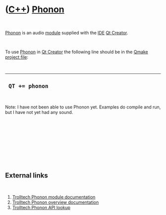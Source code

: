 
 

 

 

 

 

([C++](Cpp.md)) [Phonon](CppPhonon.md)
========================================

 

[Phonon](CppPhonon.md) is an audio [module](CppQtModule.md) supplied
with the [IDE](CppIde.md) [Qt Creator](CppQtCreator.md).

 

To use [Phonon](CppPhonon.md) in [Qt Creator](CppQtCreator.md) the
following line should be in the [Qmake](CppQmake.md) [project
file](CppQtProjectFile.md):

 

  -----------------
  ` QT += phonon`
  -----------------

 

Note: I have not been able to use Phonon yet. Examples do compile and
run, but I have not yet had any sound.

 

 

 

 

 

External links
--------------

 

1.  [Trolltech Phonon module
    documentation](http://doc.trolltech.com/4.6/phonon-module.html)
2.  [Trolltech Phonon overview
    documentation](http://doc.trolltech.com/4.4/phonon-overview.html)
3.  [Trolltech Phonon API
    lookup](http://doc.trolltech.com/4.7-snapshot/phonon-module.html)

 

 

 

 

 

 


